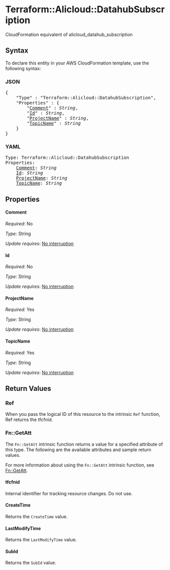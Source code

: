 # Terraform::Alicloud::DatahubSubscription

CloudFormation equivalent of alicloud_datahub_subscription

## Syntax

To declare this entity in your AWS CloudFormation template, use the following syntax:

### JSON

<pre>
{
    "Type" : "Terraform::Alicloud::DatahubSubscription",
    "Properties" : {
        "<a href="#comment" title="Comment">Comment</a>" : <i>String</i>,
        "<a href="#id" title="Id">Id</a>" : <i>String</i>,
        "<a href="#projectname" title="ProjectName">ProjectName</a>" : <i>String</i>,
        "<a href="#topicname" title="TopicName">TopicName</a>" : <i>String</i>
    }
}
</pre>

### YAML

<pre>
Type: Terraform::Alicloud::DatahubSubscription
Properties:
    <a href="#comment" title="Comment">Comment</a>: <i>String</i>
    <a href="#id" title="Id">Id</a>: <i>String</i>
    <a href="#projectname" title="ProjectName">ProjectName</a>: <i>String</i>
    <a href="#topicname" title="TopicName">TopicName</a>: <i>String</i>
</pre>

## Properties

#### Comment

_Required_: No

_Type_: String

_Update requires_: [No interruption](https://docs.aws.amazon.com/AWSCloudFormation/latest/UserGuide/using-cfn-updating-stacks-update-behaviors.html#update-no-interrupt)

#### Id

_Required_: No

_Type_: String

_Update requires_: [No interruption](https://docs.aws.amazon.com/AWSCloudFormation/latest/UserGuide/using-cfn-updating-stacks-update-behaviors.html#update-no-interrupt)

#### ProjectName

_Required_: Yes

_Type_: String

_Update requires_: [No interruption](https://docs.aws.amazon.com/AWSCloudFormation/latest/UserGuide/using-cfn-updating-stacks-update-behaviors.html#update-no-interrupt)

#### TopicName

_Required_: Yes

_Type_: String

_Update requires_: [No interruption](https://docs.aws.amazon.com/AWSCloudFormation/latest/UserGuide/using-cfn-updating-stacks-update-behaviors.html#update-no-interrupt)

## Return Values

### Ref

When you pass the logical ID of this resource to the intrinsic `Ref` function, Ref returns the tfcfnid.

### Fn::GetAtt

The `Fn::GetAtt` intrinsic function returns a value for a specified attribute of this type. The following are the available attributes and sample return values.

For more information about using the `Fn::GetAtt` intrinsic function, see [Fn::GetAtt](https://docs.aws.amazon.com/AWSCloudFormation/latest/UserGuide/intrinsic-function-reference-getatt.html).

#### tfcfnid

Internal identifier for tracking resource changes. Do not use.

#### CreateTime

Returns the <code>CreateTime</code> value.

#### LastModifyTime

Returns the <code>LastModifyTime</code> value.

#### SubId

Returns the <code>SubId</code> value.

